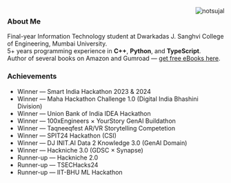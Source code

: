 <img src="https://komarev.com/ghpvc/?username=sujalchoudhari&label=Profile%20views&color=0e75b6&style=for-the-badge" alt="notsujal" align="right" />


### About Me

Final-year Information Technology student at Dwarkadas J. Sanghvi College of Engineering, Mumbai University.  
5+ years programming experience in **C++**, **Python**, and **TypeScript**.  
Author of several books on Amazon and Gumroad — [get free eBooks here](https://sujalvc.gumroad.com).

### Achievements

* Winner — Smart India Hackathon 2023 & 2024
* Winner — Maha Hackathon Challenge 1.0 (Digital India Bhashini Division)
* Winner — Union Bank of India IDEA Hackathon
* Winner — 100xEngineers × YourStory GenAI Buildathon
* Winner — Taqneeqfest AR/VR Storytelling Competetion
* Winner — SPIT24 Hackathon (CSI)
* Winner — DJ INIT.AI Data 2 Knowledge 3.0 (GenAI Domain)
* Winner — Hackniche 3.0 (GDSC × Synapse)
* Runner-up — Hackniche 2.0
* Runner-up — TSECHacks24
* Runner-up — IIT-BHU ML Hackathon
